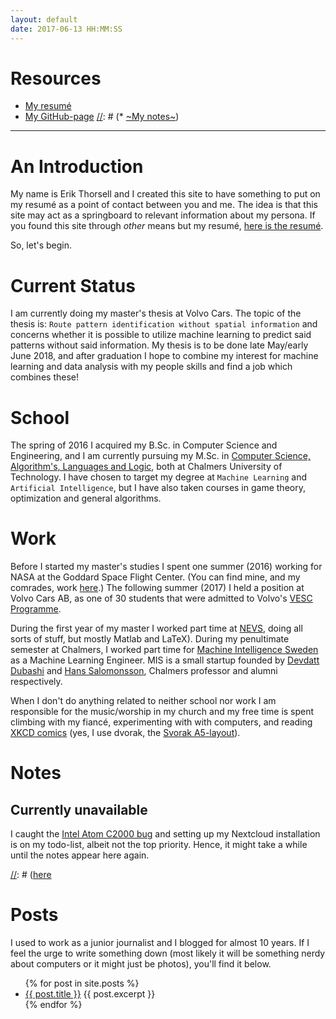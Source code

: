 ```yaml
---
layout: default
date: 2017-06-13 HH:MM:SS
---
```


# Resources #

* [My resumé]({{site.url}}/download/erikthorsell_cv.pdf)
* [My GitHub-page](https://github.com/ErikThorsell)
[//]: # (* [~My notes~](https://wirsenius.se/index.php/s/0uiVskgkO6e9onr))

---

# An Introduction #

My name is Erik Thorsell and I created this site to have something to put on my
resumé as a point of contact between you and me.
The idea is that this site may act as a springboard to relevant information
about my persona.
If you found this site through *other* means but my resumé, [here is the
resumé]({{site.url}}/download/erikthorsell_cv.pdf).

So, let's begin.

# Current Status #

I am currently doing my master's thesis at Volvo Cars.
The topic of the thesis is: `Route pattern identification without spatial
information` and concerns whether it is possible to utilize machine learning to
predict said patterns without said information.
My thesis is to be done late May/early June 2018, and after graduation I hope to
combine my interest for machine learning and data analysis with my people skills
and find a job which combines these!


# School #

The spring of 2016 I acquired my B.Sc. in Computer Science and Engineering, and
I am currently pursuing my M.Sc. in [Computer Science, Algorithm's, Languages
and Logic](https://www.chalmers.se/en/education/programmes/masters-info/Pages/Computer-Science-algorithms-languages-and-logic.aspx),
both at Chalmers University of Technology.
I have chosen to target my degree at `Machine Learning` and `Artificial
Intelligence`, but I have also taken courses in game theory, optimization and
general algorithms.

# Work #

Before I started my master's studies I spent one summer (2016) working for NASA at
the Goddard Space Flight Center.
(You can find mine, and my comrades, work
[here](https://github.com/ErikThorsell/GSFC_Internship/).)
The following summer (2017) I held a position at Volvo Cars AB, as one of 30
students that were admitted to Volvo's [VESC
Programme](http://www.volvocars.com/intl/about/our-company/careers/students).

During the first year of my master I worked part time at
[NEVS](https://www.nevs.com/en/), doing all sorts of stuff, but mostly Matlab
and LaTeX).
During my penultimate semester at Chalmers, I worked part time for [Machine
Intelligence Sweden](http://dataintelligence.se/) as a Machine Learning
Engineer. MIS is a small startup founded by [Devdatt
Dubashi](https://www.chalmers.se/en/Staff/Pages/dubhashi.aspx) and [Hans
Salomonsson](https://www.linkedin.com/in/hanssalomonsson/), Chalmers professor
and alumni respectively.

When I don't do anything related to neither school nor work I am responsible
for the music/worship in my church and my free time is spent climbing with my
fiancé, experimenting with with computers, and reading [XKCD
comics](https://xkcd.com/1787/) (yes, I use dvorak, the [Svorak
A5-layout](http://aoeu.info/s/dvorak/images/svorak-A5.png)).


# Notes #

## Currently unavailable ##

I caught the [Intel Atom C2000 bug](https://www.theregister.co.uk/2017/02/06/cisco_intel_decline_to_link_product_warning_to_faulty_chip/)
and setting up my Nextcloud installation is on my todo-list, albeit not the top
priority.
Hence, it might take a while until the notes appear here again.


[//]: # (I am a notorious note taker and throughout my education people have often asked)
[//]: # (me for notes, so I decided to upload all notes I take and share with the world.)
[//]: # (Currently they are shared through my Nextcloud installation and can be found)
[//]: # ([here](https://wirsenius.se/index.php/s/0uiVskgkO6e9onr.)

# Posts #

I used to work as a junior journalist and I blogged for almost 10 years. If I
feel the urge to write something down (most likely it will be something nerdy
about computers or it might just be photos), you'll find it below.

<ul>
  {% for post in site.posts %}
    <li>
      <a href="{{ post.url }}">{{ post.title }}</a>
      {{ post.excerpt }}
    </li>
  {% endfor %}
</ul>

